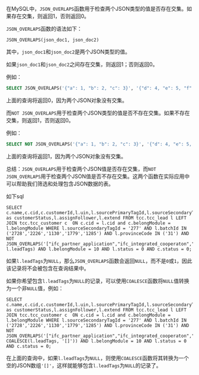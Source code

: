 在MySQL中，`JSON_OVERLAPS`函数用于检查两个JSON类型的值是否存在交集。如果存在交集，则返回1，否则返回0。

`JSON_OVERLAPS`函数的语法如下：

```
JSON_OVERLAPS(json_doc1, json_doc2)
```

其中，`json_doc1`和`json_doc2`是两个JSON类型的值。

如果`json_doc1`和`json_doc2`之间存在交集，则返回1；否则返回0。

例如：

```sql
SELECT JSON_OVERLAPS('{"a": 1, "b": 2, "c": 3}', '{"d": 4, "e": 5, "f": 6}');
```

上面的查询将返回0，因为两个JSON对象没有交集。

而`NOT JSON_OVERLAPS`用于检查两个JSON类型的值是否不存在交集。如果不存在交集，则返回1，否则返回0。

例如：

```sql
SELECT NOT JSON_OVERLAPS('{"a": 1, "b": 2, "c": 3}', '{"d": 4, "e": 5, "f": 6}');
```

上面的查询将返回1，因为两个JSON对象没有交集。

总结：`JSON_OVERLAPS`用于检查两个JSON值是否存在交集，而`NOT JSON_OVERLAPS`用于检查两个JSON值是否不存在交集。这两个函数在实际应用中可以帮助我们筛选和处理包含JSON数据的表。



如下sql

```
SELECT c.name,c.cid,c.customerId,l.uin,l.sourcePrimaryTagId,l.sourceSecondaryTagId,l.publicTagIds,l.privateTagIds,l.touchStatus,c.follower,l.leadId,l.phone,l.belongModule,l.status,l.taskId,c.status as customerStatus,l.assignFollower,l.extend FROM tcc.tcc_lead l LEFT JOIN tcc.tcc_customer c  ON c.cid = l.cid and c.belongModule = l.belongModule WHERE l.sourceSecondaryTagId = '277' AND l.batchId IN ('2728','2226','1130','1779','1285') AND l.provinceCode IN ('31') AND NOT JSON_OVERLAPS('["ifc_partner_application","ifc_integrated_cooperaton","ifc_certification_equipment","ifc_tianlai_cooperation","ifc_new_meeting_room","ifc_retrofit_meeting_room"]', l.leadTags) AND l.belongModule = 10 AND l.status = 0 AND c.status = 0;
```

如果`l.leadTags`为`NULL`，那么`JSON_OVERLAPS`函数会返回`NULL`，而不是`0`或`1`，因此该记录将不会被包含在查询结果中。

如果你希望包含`l.leadTags`为`NULL`的记录，可以使用`COALESCE`函数将`NULL`值转换为一个非`NULL`值，例如：

```
SELECT c.name,c.cid,c.customerId,l.uin,l.sourcePrimaryTagId,l.sourceSecondaryTagId,l.publicTagIds,l.privateTagIds,l.touchStatus,c.follower,l.leadId,l.phone,l.belongModule,l.status,l.taskId,c.status as customerStatus,l.assignFollower,l.extend FROM tcc.tcc_lead l LEFT JOIN tcc.tcc_customer c  ON c.cid = l.cid and c.belongModule = l.belongModule WHERE l.sourceSecondaryTagId = '277' AND l.batchId IN ('2728','2226','1130','1779','1285') AND l.provinceCode IN ('31') AND NOT JSON_OVERLAPS('["ifc_partner_application","ifc_integrated_cooperaton","ifc_certification_equipment","ifc_tianlai_cooperation","ifc_new_meeting_room","ifc_retrofit_meeting_room"]', COALESCE(l.leadTags, '[]')) AND l.belongModule = 10 AND l.status = 0 AND c.status = 0;
```

在上面的查询中，如果`l.leadTags`为`NULL`，则使用`COALESCE`函数将其转换为一个空的JSON数组`'[]'`，这样就能够包含`l.leadTags`为`NULL`的记录了。